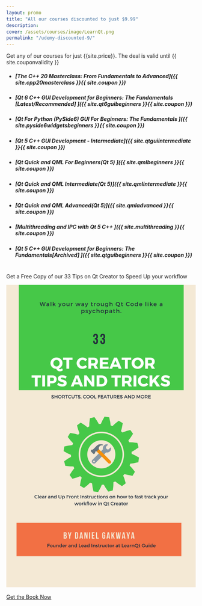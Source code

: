 ```yaml
---
layout: promo
title: "All our courses discounted to just $9.99"
description:
cover: /assets/courses/image/LearnQt.png
permalink: "/udemy-discounted-9/"
---
```


<div class="p-3">
  Get any of our courses for just {{site.price}}. The deal is valid until {{ site.couponvalidity }}
</div>


- ##### [The C++ 20 Masterclass: From Fundamentals to Advanced]({{ site.cpp20masterclass }}{{ site.coupon }})
- ##### [Qt 6 C++ GUI Development for Beginners: The Fundamentals [Latest/Recommended] ]({{ site.qt6guibeginners }}{{ site.coupon }})
- ##### [Qt For Python (PySide6) GUI For Beginners: The Fundamentals ]({{ site.pyside6widgetsbeginners }}{{ site.coupon }})
- ##### [Qt 5 C++ GUI Development - Intermediate]({{ site.qtguiintermediate }}{{ site.coupon }})
- ##### [Qt Quick and QML For Beginners(Qt 5) ]({{ site.qmlbeginners }}{{ site.coupon }})
- ##### [Qt Quick and QML Intermediate(Qt 5)]({{ site.qmlintermediate }}{{ site.coupon }})
- ##### [Qt Quick and QML Advanced(Qt 5)]({{ site.qmladvanced }}{{ site.coupon }})
- ##### [Multithreading and IPC with Qt 5 C++ ]({{ site.multithreading }}{{ site.coupon }})
- ##### [Qt 5 C++ GUI Development for Beginners: The Fundamentals[Archived] ]({{ site.qtguibeginners }}{{ site.coupon }})


<br>
<div class="alert bg-greens alert-dismissible fade show promosi" role="alert">
<div class="p-1">
 Get a Free Copy of our 33 Tips on Qt Creator to Speed Up your workflow
</div>
</div>


![Learn QT Books](/assets/books/image/qt_creator_guide.png)

<a href="https://mailchi.mp/a7c4442d916d/qt-creator-shortcuts" class="btn bg-green btn-success col-md-12 btn-lg">
Get the Book Now
</a>